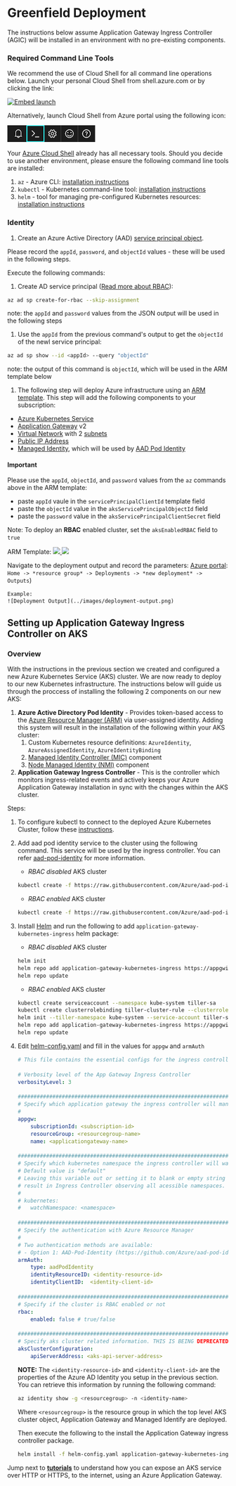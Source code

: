 # Greenfield Deployment

The instructions below assume Application Gateway Ingress Controller (AGIC) will be
installed in an environment with no pre-existing components.

### Required Command Line Tools

We recommend the use of Cloud Shell for all command line operations below.
Launch your personal Cloud Shell from shell.azure.com or by clicking the link:

[![Embed launch](https://shell.azure.com/images/launchcloudshell.png "Launch Azure Cloud Shell")](https://shell.azure.com)

Alternatively, launch Cloud Shell from Azure portal using the following icon:

![Portal launch](../portal-launch-icon.png)


Your [Azure Cloud Shell](https://shell.azure.com/) already has all necessary tools. Should you decide to use another
environment, please ensure the following command line tools are installed:

1. `az` - Azure CLI: [installation instructions](https://docs.microsoft.com/en-us/cli/azure/install-azure-cli?view=azure-cli-latest)
1. `kubectl` - Kubernetes command-line tool: [installation instructions](https://kubernetes.io/docs/tasks/tools/install-kubectl)
1. `helm` - tool for managing pre-configured Kubernetes resources: [installation instructions](https://github.com/helm/helm/releases/latest)

### Identity

1. Create an Azure Active Directory (AAD) [service principal object](https://docs.microsoft.com/en-us/azure/active-directory/develop/app-objects-and-service-principals#service-principal-object).

Please record the `appId`, `password`, and `objectId` values - these will be used in the following steps. 

Execute the following commands:

  1. Create AD service principal ([Read more about RBAC](https://docs.microsoft.com/en-us/azure/role-based-access-control/overview)):
```bash
az ad sp create-for-rbac --skip-assignment
```
note: the `appId` and `password` values from the JSON output will be used in the following steps


1. Use the `appId` from the previous command's output to get the `objectId` of the newl service principal:
```bash
az ad sp show --id <appId> --query "objectId"
```
note: the output of this command is `objectId`, which will be used in the ARM template below


1. The following step will deploy Azure infrastructure using an [ARM template](https://docs.microsoft.com/en-us/azure/azure-resource-manager/resource-group-authoring-templates). This step will add the following components to your subscription:

- [Azure Kubernetes Service](https://docs.microsoft.com/en-us/azure/aks/intro-kubernetes)
- [Application Gateway](https://docs.microsoft.com/en-us/azure/application-gateway/overview) v2
- [Virtual Network](https://docs.microsoft.com/en-us/azure/virtual-network/virtual-networks-overview) with 2 [subnets](https://docs.microsoft.com/en-us/azure/virtual-network/virtual-networks-overview)
- [Public IP Address](https://docs.microsoft.com/en-us/azure/virtual-network/virtual-network-public-ip-address)
- [Managed Identity](https://docs.microsoft.com/en-us/azure/active-directory/managed-identities-azure-resources/overview), which will be used by [AAD Pod Identity](https://github.com/Azure/aad-pod-identity/blob/master/README.md)

#### Important
Please use the `appId`, `objectId`, and `password` values from the `az` commands above in the ARM template:
  - paste `appId` vaule in the `servicePrincipalClientId` template field
  - paste the `objectId` value in the `aksServicePrincipalObjectId` field
  - paste the `password` value in the `aksServicePrincipalClientSecret` field

Note: To deploy an **RBAC** enabled cluster, set the `aksEnabledRBAC` field to `true`

ARM Template:
    <a href="https://portal.azure.com/#create/Microsoft.Template/uri/https%3A%2F%2Fraw.githubusercontent.com%2FAzure%2Fapplication-gateway-kubernetes-ingress%2Fmaster%2Fdeploy%2Fazuredeploy.json" target="_blank">
        <img src="http://azuredeploy.net/deploybutton.png"/>
    </a>
    <a href="http://armviz.io/#/?load=https%3A%2F%2Fraw.githubusercontent.com%2FAzure%2Fapplication-gateway-kubernetes-ingress%2Fmaster%2Fdeploy%2Fazuredeploy.json" target="_blank">
        <img src="http://armviz.io/visualizebutton.png"/>
    </a>

Navigate to the deployment output and record the parameters:
[Azure portal](https://portal.azure.com/): `Home -> *resource group* -> Deployments -> *new deployment* -> Outputs`)

    Example:
    ![Deployment Output](../images/deployment-output.png)

## Setting up Application Gateway Ingress Controller on AKS

### Overview

With the instructions in the previous section we created and configured a new Azure Kubernetes Service (AKS) cluster. We are now ready to deploy to our new Kubernetes infrastructure. The instructions below will guide us through the proccess of installing the following 2 components on our new AKS:

1. **Azure Active Directory Pod Identity** - Provides token-based access to the [Azure Resource Manager (ARM)](https://docs.microsoft.com/en-us/azure/azure-resource-manager/resource-group-overview) via user-assigned identity. Adding this system will result in the installation of the following within your AKS cluster:
   1. Custom Kubernetes resource definitions: `AzureIdentity`, `AzureAssignedIdentity`, `AzureIdentityBinding`
   1. [Managed Identity Controller (MIC)](https://github.com/Azure/aad-pod-identity#managed-identity-controllermic) component
   1. [Node Managed Identity (NMI)](https://github.com/Azure/aad-pod-identity#node-managed-identitynmi) component
1. **Application Gateway Ingress Controller** - This is the controller which monitors ingress-related events and actively keeps your Azure Application Gateway installation in sync with the changes within the AKS cluster.

Steps:

1. To configure kubectl to connect to the deployed Azure Kubernetes Cluster, follow these [instructions](https://docs.microsoft.com/en-us/azure/aks/kubernetes-walkthrough#connect-to-the-cluster).

1. Add aad pod identity service to the cluster using the following command. This service will be used by the ingress controller. You can refer [aad-pod-identity](https://github.com/Azure/aad-pod-identity) for more information.

    - *RBAC disabled* AKS cluster

    ```bash
    kubectl create -f https://raw.githubusercontent.com/Azure/aad-pod-identity/master/deploy/infra/deployment.yaml
    ```

    - *RBAC enabled* AKS cluster

    ```bash
    kubectl create -f https://raw.githubusercontent.com/Azure/aad-pod-identity/master/deploy/infra/deployment-rbac.yaml
    ```

1. Install [Helm](https://docs.microsoft.com/en-us/azure/aks/kubernetes-helm) and run the following to add `application-gateway-kubernetes-ingress` helm package:

    - *RBAC disabled* AKS cluster

    ```bash
    helm init
    helm repo add application-gateway-kubernetes-ingress https://appgwingress.blob.core.windows.net/ingress-azure-helm-package/
    helm repo update
    ```

    - *RBAC enabled* AKS cluster

    ```bash
    kubectl create serviceaccount --namespace kube-system tiller-sa
    kubectl create clusterrolebinding tiller-cluster-rule --clusterrole=cluster-admin --serviceaccount=kube-system:tiller-sa
    helm init --tiller-namespace kube-system --service-account tiller-sa
    helm repo add application-gateway-kubernetes-ingress https://appgwingress.blob.core.windows.net/ingress-azure-helm-package/
    helm repo update
    ```

1. Edit [helm-config.yaml](../examples/sample-helm-config.yaml) and fill in the values for `appgw` and `armAuth`

    ```yaml
    # This file contains the essential configs for the ingress controller helm chart

    # Verbosity level of the App Gateway Ingress Controller
    verbosityLevel: 3

    ################################################################################
    # Specify which application gateway the ingress controller will manage
    #
    appgw:
        subscriptionId: <subscription-id>
        resourceGroup: <resourcegroup-name>
        name: <applicationgateway-name>

    ################################################################################
    # Specify which kubernetes namespace the ingress controller will watch
    # Default value is "default"
    # Leaving this variable out or setting it to blank or empty string would
    # result in Ingress Controller observing all acessible namespaces.
    #
    # kubernetes:
    #   watchNamespace: <namespace>

    ################################################################################
    # Specify the authentication with Azure Resource Manager
    #
    # Two authentication methods are available:
    # - Option 1: AAD-Pod-Identity (https://github.com/Azure/aad-pod-identity)
    armAuth:
        type: aadPodIdentity
        identityResourceID: <identity-resource-id>
        identityClientID:  <identity-client-id>

    ################################################################################
    # Specify if the cluster is RBAC enabled or not
    rbac:
        enabled: false # true/false

    ################################################################################
    # Specify aks cluster related information. THIS IS BEING DEPRECATED.
    aksClusterConfiguration:
        apiServerAddress: <aks-api-server-address>
    ```

    **NOTE:** The `<identity-resource-id>` and `<identity-client-id>` are the properties of the Azure AD Identity you setup in the previous section. You can retrieve this information by running the following command:

    ```bash
    az identity show -g <resourcegroup> -n <identity-name>
    ```

    Where `<resourcegroup>` is the resource group in which the top level AKS cluster object, Application Gateway and Managed Identify are deployed.

    Then execute the following to the install the Application Gateway ingress controller package.

    ```bash
    helm install -f helm-config.yaml application-gateway-kubernetes-ingress/ingress-azure
    ```

Jump next to **[tutorials](../tutorial.md)** to understand how you can expose an AKS service over HTTP or HTTPS, to the internet, using an Azure Application Gateway.
